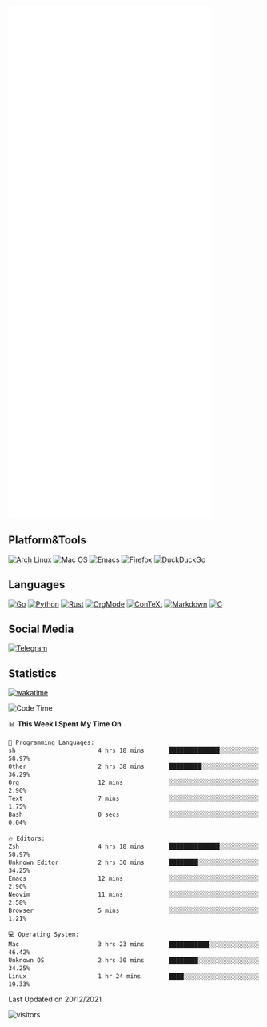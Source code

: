 ![Metrics](https://github.com/SteamedFish/SteamedFish/blob/master/github-metrics.svg)

## Platform&Tools

[![Arch Linux](https://img.shields.io/badge/ArchLinux-1793D1?logo=arch-linux&logoColor=fff&style=flat-square)](https://archlinux.org/)
[![Mac OS](https://img.shields.io/badge/MacOS-000000?style=flat-square&logo=macos&logoColor=F0F0F0)](https://www.apple.com/macos/)
[![Emacs](https://img.shields.io/badge/Emacs-%237F5AB6.svg?&style=flat-square&logo=gnu-emacs&logoColor=white)](https://www.gnu.org/software/emacs/)
[![Firefox](https://img.shields.io/badge/Firefox-FF7139?style=flat-square&logo=Firefox-Browser&logoColor=white)](https://firefox.com/)
[![DuckDuckGo](https://img.shields.io/badge/DuckDuckGo-DE5833?style=flat-square&logo=DuckDuckGo&logoColor=white)](https://duckduckgo.com/)

## Languages

[![Go](https://img.shields.io/badge/Golang-%2300ADD8.svg?style=flat-square&logo=go&logoColor=white)](https://golang.org/)
[![Python](https://img.shields.io/badge/Python-3670A0?style=flat-square&logo=python&logoColor=ffdd54)](https://www.python.org/)
[![Rust](https://img.shields.io/badge/Rust-%23000000.svg?style=flat-square&logo=rust&logoColor=white)](https://www.rust-lang.org/)
[![OrgMode](https://img.shields.io/badge/OrgMode-%23000000.svg?style=flat-square&logo=org&logoColor=white)](https://orgmode.org/)
[![ConTeXt](https://img.shields.io/badge/ConTeXt-%23008080.svg?style=flat-square&logo=latex&logoColor=white)](https://contextgarden.net/)
[![Markdown](https://img.shields.io/badge/MarkDown-%23000000.svg?style=flat-square&logo=markdown&logoColor=white)](https://daringfireball.net/projects/markdown/)
[![C](https://img.shields.io/badge/C-%2300599C.svg?style=flat-square&logo=c&logoColor=white)](https://www.iso.org/standard/74528.html)

## Social Media

[![Telegram](https://img.shields.io/badge/SteamedFish-2CA5E0?style=social&logo=telegram&logoColor=white)](https://t.me/SteamedFish)

## Statistics
[![wakatime](https://wakatime.com/badge/user/168280d6-fcf2-4b4f-ad3a-dc4612f35b38.svg)](https://wakatime.com/@168280d6-fcf2-4b4f-ad3a-dc4612f35b38)

<!--START_SECTION:waka-->
![Code Time](http://img.shields.io/badge/Code%20Time-1%2C515%20hrs%208%20mins-blue)

📊 **This Week I Spent My Time On** 

```text
💬 Programming Languages: 
sh                       4 hrs 18 mins       ██████████████░░░░░░░░░░░   58.97% 
Other                    2 hrs 38 mins       █████████░░░░░░░░░░░░░░░░   36.29% 
Org                      12 mins             ░░░░░░░░░░░░░░░░░░░░░░░░░   2.96% 
Text                     7 mins              ░░░░░░░░░░░░░░░░░░░░░░░░░   1.75% 
Bash                     0 secs              ░░░░░░░░░░░░░░░░░░░░░░░░░   0.04%

🔥 Editors: 
Zsh                      4 hrs 18 mins       ██████████████░░░░░░░░░░░   58.97% 
Unknown Editor           2 hrs 30 mins       ████████░░░░░░░░░░░░░░░░░   34.25% 
Emacs                    12 mins             ░░░░░░░░░░░░░░░░░░░░░░░░░   2.96% 
Neovim                   11 mins             ░░░░░░░░░░░░░░░░░░░░░░░░░   2.58% 
Browser                  5 mins              ░░░░░░░░░░░░░░░░░░░░░░░░░   1.21%

💻 Operating System: 
Mac                      3 hrs 23 mins       ███████████░░░░░░░░░░░░░░   46.42% 
Unknown OS               2 hrs 30 mins       ████████░░░░░░░░░░░░░░░░░   34.25% 
Linux                    1 hr 24 mins        ████░░░░░░░░░░░░░░░░░░░░░   19.33%

```


 Last Updated on 20/12/2021
<!--END_SECTION:waka-->

![visitors](https://visitor-badge.laobi.icu/badge?page_id=SteamedFish.SteamedFish)

